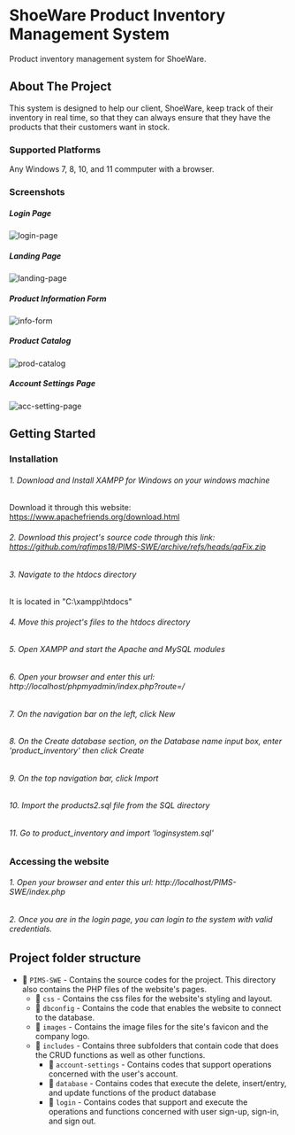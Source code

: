 # ShoeWare Product Inventory Management System
Product inventory management system for ShoeWare. 

## About The Project
This system is designed to help our client, ShoeWare, keep track of their inventory in real time, so that they can always ensure that they have the products that their customers want in stock.

### Supported Platforms
Any Windows 7, 8, 10, and 11 commputer with a browser.

### Screenshots

##### Login Page
![login-page](https://github.com/rafimps18/ShoeWare-PIMS/assets/114292899/b283f7e5-4e82-4dc8-94ea-1b63df38936e)

##### Landing Page
![landing-page](https://github.com/rafimps18/ShoeWare-PIMS/assets/114292899/67edbda8-0743-4571-bd16-0bdb06d91775)

##### Product Information Form 
![info-form](https://github.com/rafimps18/ShoeWare-PIMS/assets/114292899/bf0be168-b4c7-422d-8cf5-fdc0a58189e4)

##### Product Catalog
![prod-catalog](https://github.com/rafimps18/ShoeWare-PIMS/assets/114292899/ad4e2284-630d-45ac-a654-9f76ab4fb92c)

##### Account Settings Page
![acc-setting-page](https://github.com/rafimps18/ShoeWare-PIMS/assets/114292899/e05939a9-4384-48d1-aa3d-8bf0850f9cb9)


## Getting Started

### Installation

###### 1. Download and Install XAMPP for Windows on your windows machine
Download it through this website: https://www.apachefriends.org/download.html

###### 2. Download this project's source code through this link: https://github.com/rafimps18/PIMS-SWE/archive/refs/heads/qaFix.zip

###### 3. Navigate to the htdocs directory
It is located in "C:\xampp\htdocs"

###### 4. Move this project's files to the htdocs directory

###### 5. Open XAMPP and start the Apache and MySQL modules

###### 6. Open your browser and enter this url: http://localhost/phpmyadmin/index.php?route=/

###### 7. On the navigation bar on the left, click New

###### 8. On the Create database section, on the Database name input box, enter 'product_inventory' then click Create

###### 9. On the top navigation bar, click Import

###### 10. Import the products2.sql file from the SQL directory

###### 11.  Go to product_inventory and import 'loginsystem.sql'

### Accessing the website

###### 1.  Open your browser and enter this url: http://localhost/PIMS-SWE/index.php

###### 2.  Once you are in the login page, you can login to the system with valid credentials.

## Project folder structure

-  📁 `PIMS-SWE` - Contains the source codes for the project. This directory also contains the PHP files of the website's pages.
    -  📁 `css` - Contains the css files for the website's styling and layout.
    -  📁 `dbconfig` - Contains the code that enables the website to connect to the database.
    -  📁 `images` - Contains the image files for the site's favicon and the company logo.
    -  📁 `includes` - Contains three subfolders that contain code that does the CRUD functions as well as other functions.
        -  📁 `account-settings` - Contains codes that support operations concerned with the user's account.
        -  📁 `database` - Contains codes that execute the delete, insert/entry, and update functions of the product database
        -  📁 `login` - Contains codes that support and execute the operations and functions concerned with user sign-up, sign-in, and sign out. 

